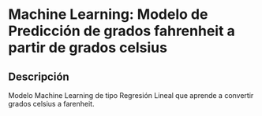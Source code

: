 # Machine Learning: Modelo de Predicción de grados fahrenheit a partir de grados celsius

## Descripción

Modelo Machine Learning de tipo Regresión Lineal que aprende a convertir grados celsius a farenheit.
